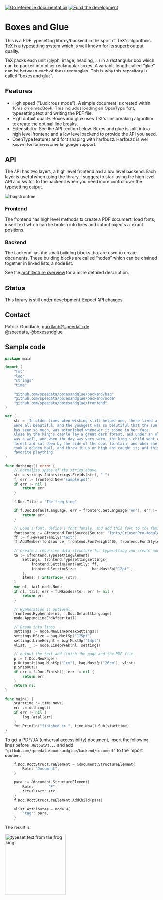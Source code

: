 [![Go reference documentation](https://img.shields.io/badge/doc-go%20reference-73FA79)](https://pkg.go.dev/github.com/speedata/boxesandglue)&nbsp;[![Fund the development](https://img.shields.io/badge/Sponsor-Fund%20development-yellow)](https://github.com/sponsors/speedata)

# Boxes and Glue

This is a PDF typesetting library/backend in the spirit of TeX's algorithms. TeX is a typesetting system which is well known for its superb output quality.

TeX packs each unit (glyph, image, heading, ...) in a rectangular box which can be packed into other rectangular boxes.
A variable length called “glue” can be between each of these rectangles.
This is why this repository is called “boxes and glue”.

## Features

* High speed (“Ludicrous mode”). A simple document is created within 10ms on a macBook. This includes loading an OpenType font, typesetting text and writing the PDF file.
* High output quality. Boxes and glue uses TeX's line breaking algorithm to create the optimal line breaks.
* Extensibility: See the API section below. Boxes and glue is split into a high level frontend and a low level backend to provide the API you need.
* OpenType features and font shaping with harfbuzz. Harfbuzz is well known for its awesome language support.

## API

The API has two layers, a high level frontend and a low level backend. Each layer is useful when using the library. I suggest to start using the high level API and switch to the backend when you need more control over the typesetting output.


![bagstructure](https://user-images.githubusercontent.com/209434/150811091-1432ac91-ef3d-44be-9953-7556ce254874.png)

### Frontend

The frontend has high level methods to create a PDF document, load fonts, insert text which can be broken into lines and output objects at exact positions.

### Backend

The backend has the small building blocks that are used to create documents. These building blocks are called “nodes” which can be chained together in linked lists, a node list.

See the [architecture overview](https://github.com/speedata/boxesandglue/discussions/2) for a more detailed description.

## Status

This library is still under development. Expect API changes.

## Contact

Patrick Gundlach, <gundlach@speedata.de><br>
[@speedata](https://twitter.com/speedata), [@boxesandglue](https://twitter.com/boxesandglue)

## Sample code

```go
package main

import (
	"fmt"
	"log"
	"strings"
	"time"

	"github.com/speedata/boxesandglue/backend/bag"
	"github.com/speedata/boxesandglue/backend/node"
	"github.com/speedata/boxesandglue/frontend"
)

var (
	str = `In olden times when wishing still helped one, there lived a king whose daughters
	were all beautiful; and the youngest was so beautiful that the sun itself, which
	has seen so much, was astonished whenever it shone in her face.
	Close by the king's castle lay a great dark forest, and under an old lime-tree in the forest
	was a well, and when the day was very warm, the king's child went out into the
	forest and sat down by the side of the cool fountain; and when she was bored she
	took a golden ball, and threw it up on high and caught it; and this ball was her
	favorite plaything.`
)

func dothings() error {
	// normalize space of the string above
	str = strings.Join(strings.Fields(str), " ")
	f, err := frontend.New("sample.pdf")
	if err != nil {
		return err
	}

	f.Doc.Title = "The frog king"

	if f.Doc.DefaultLanguage, err = frontend.GetLanguage("en"); err != nil {
		return err
	}

	// Load a font, define a font family, and add this font to the family.
	fontsource := &frontend.FontSource{Source: "fonts/CrimsonPro-Regular.ttf"}
	ff := f.NewFontFamily("text")
	ff.AddMember(fontsource, frontend.FontWeight400, frontend.FontStyleNormal)

	// Create a recursive data structure for typesetting and create nodes.
	te := &frontend.TypesettingElement{
		Settings: frontend.TypesettingSettings{
			frontend.SettingFontFamily: ff,
			frontend.SettingSize:       bag.MustSp("12pt"),
		},
		Items: []interface{}{str},
	}
	var nl, tail node.Node
	if nl, tail, err = f.Mknodes(te); err != nil {
		return err
	}

	// Hyphenation is optional.
	frontend.Hyphenate(nl, f.Doc.DefaultLanguage)
	node.AppendLineEndAfter(tail)

	// Break into lines
	settings := node.NewLinebreakSettings()
	settings.HSize = bag.MustSp("125pt")
	settings.LineHeight = bag.MustSp("14pt")
	vlist, _ := node.Linebreak(nl, settings)

	// output the text and finish the page and the PDF file
	p := f.Doc.NewPage()
	p.OutputAt(bag.MustSp("1cm"), bag.MustSp("26cm"), vlist)
	p.Shipout()
	if err = f.Doc.Finish(); err != nil {
		return err
	}
	return nil
}

func main() {
	starttime := time.Now()
	err := dothings()
	if err != nil {
		log.Fatal(err)
	}
	fmt.Println("finished in ", time.Now().Sub(starttime))
}
```


To get a PDF/UA (universal accessibility) document, insert the following lines before `.OutputAt...` and add `"github.com/speedata/boxesandglue/backend/document"` to the import section.

```go
	f.Doc.RootStructureElement = &document.StructureElement{
		Role: "Document",
	}

	para := &document.StructureElement{
		Role:       "P",
		ActualText: str,
	}
	f.Doc.RootStructureElement.AddChild(para)

	vlist.Attributes = node.H{
		"tag": para,
	}
```


The result is

<img src="https://i.imgur.com/cwGQTzQ.png" alt="typeset text from the frog king" width="200"/>

